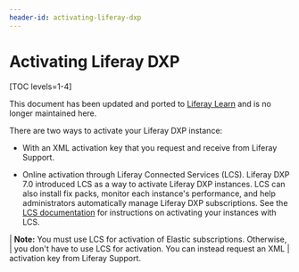 ```yaml
---
header-id: activating-liferay-dxp
---
```


# Activating Liferay DXP

[TOC levels=1-4]

<aside class="alert alert-info">
  <span class="wysiwyg-color-blue120">This document has been updated and ported to <a href="https://learn.liferay.com/dxp-7.x/en/installation-and-upgrades/setting-up-liferay-dxp/activating-liferay-dxp.html">Liferay Learn</a> and is no longer maintained here.</span>
</aside>

There are two ways to activate your Liferay DXP instance: 

-   With an XML activation key that you request and receive from Liferay 
    Support. 

-   Online activation through Liferay Connected Services (LCS). Liferay DXP 7.0 
    introduced LCS as a way to activate Liferay DXP instances. LCS can also 
    install fix packs, monitor each instance's performance, and help 
    administrators automatically manage Liferay DXP subscriptions. See the 
    [LCS documentation](/docs/7-1/deploy/-/knowledge_base/d/managing-liferay-dxp-with-liferay-connected-services) 
    for instructions on activating your instances with LCS. 

| **Note:** You must use LCS for activation of Elastic subscriptions. Otherwise,
| you don't have to use LCS for activation. You can instead request an XML
| activation key from Liferay Support.

